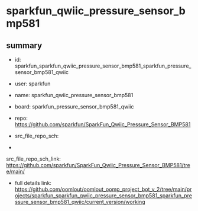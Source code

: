 # sparkfun_qwiic_pressure_sensor_bmp581
 
## summary 
* id: sparkfun_sparkfun_qwiic_pressure_sensor_bmp581_sparkfun_pressure_sensor_bmp581_qwiic
* user: sparkfun
* name: sparkfun_qwiic_pressure_sensor_bmp581
* board: sparkfun_pressure_sensor_bmp581_qwiic
* repo: https://github.com/sparkfun/SparkFun_Qwiic_Pressure_Sensor_BMP581



* src_file_repo_sch: 
*
 src_file_repo_sch_link: https://github.com/sparkfun/SparkFun_Qwiic_Pressure_Sensor_BMP581/tree/main/
* full details link: https://github.com/oomlout/oomlout_oomp_project_bot_v_2/tree/main/projects/sparkfun_sparkfun_qwiic_pressure_sensor_bmp581_sparkfun_pressure_sensor_bmp581_qwiic/current_version/working  






